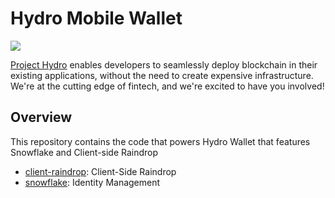 # Hydro Mobile Wallet
<img src="https://www.hydrogenplatform.com/images/logo_hydro.png">

[Project Hydro](http://www.projecthydro.com) enables developers to seamlessly deploy blockchain in their existing applications, without the need to create expensive infrastructure. We're at the cutting edge of fintech, and we're excited to have you involved!

## Overview
This repository contains the code that powers Hydro Wallet that features Snowflake and Client-side Raindrop


- [client-raindrop](./client-raindrop): Client-Side Raindrop
- [snowflake](./snowflake): Identity Management


